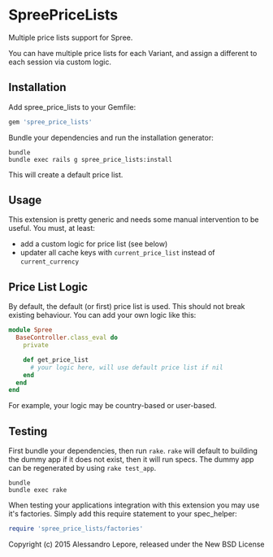 SpreePriceLists
===============

Multiple price lists support for Spree.

You can have multiple price lists for each Variant, and assign a different to
each session via custom logic.

Installation
------------

Add spree_price_lists to your Gemfile:

```ruby
gem 'spree_price_lists'
```

Bundle your dependencies and run the installation generator:

```shell
bundle
bundle exec rails g spree_price_lists:install
```

This will create a default price list.

Usage
-----

This extension is pretty generic and needs some manual intervention to be useful.
You must, at least:

* add a custom logic for price list (see below)
* updater all cache keys with `current_price_list` instead of `current_currency`

Price List Logic
----------------

By default, the default (or first) price list is used. This should not break
existing behaviour.
You can add your own logic like this:

```ruby
module Spree
  BaseController.class_eval do
    private

    def get_price_list
      # your logic here, will use default price list if nil
    end
  end
end
```

For example, your logic may be country-based or user-based.

Testing
-------

First bundle your dependencies, then run `rake`. `rake` will default to building the dummy app if it does not exist, then it will run specs. The dummy app can be regenerated by using `rake test_app`.

```shell
bundle
bundle exec rake
```

When testing your applications integration with this extension you may use it's factories.
Simply add this require statement to your spec_helper:

```ruby
require 'spree_price_lists/factories'
```

Copyright (c) 2015 Alessandro Lepore, released under the New BSD License
